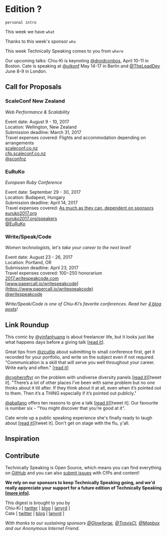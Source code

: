 # Edition ?

`personal intro`

This week we have `what`

Thanks to this week's sponsor `who`

This week Technically Speaking comes to you from `where`

Our upcoming talks: Chiu-Ki is keynoting [@droidconbos](http://twitter.com/droidconbos), April 10-11 in Boston. Cate is speaking at [@uikonf](http://twitter.com/uikonf) May 14-17 in Berlin and [@TheLeadDev](http://twitter.com/theleaddev) June 8-9 in London.


## Call for Proposals

### ScaleConf New Zealand
*Web Performance & Scalability*

Event date: August 9 - 10, 2017  
Location: Wellington, New Zealand  
Submission deadline: March 31, 2017  
Travel expenses covered: Flights and accommodation depending on arrangements  
[scaleconf.co.nz](http://scaleconf.co.nz/)  
[cfp.scaleconf.co.nz](https://cfp.scaleconf.co.nz/)  
[@sconfnz](https://twitter.com/sconfnz)


### EuRuKo
*European Ruby Conference*

Event date: September 29 - 30, 2017  
Location: Budapest, Hungary  
Submission deadline: April 14, 2017  
Travel expenses covered: [As much as they can, dependent on sponsors](http://pastebin.com/DfQ1K1nP)  
[euruko2017.org](https://euruko2017.org/)  
[euruko2017.org/speakers](https://euruko2017.org/speakers/)  
[@EuRuKo](https://twitter.com/EuRuKo)


### Write/Speak/Code
*Women technologists, let's take your career to the next level!*  

Event date: August 23 - 26, 2017  
Location: Portland, OR  
Submission deadline: April 23, 2017  
Travel expenses covered: $100-$250 honorarium  
[2017.writespeakcode.com](http://2017.writespeakcode.com/)  
[www.papercall.io/writespeakcode](https://www.papercall.io/writespeakcode)  
[@writespeakcode](https://twitter.com/writespeakcode)

*Write/Speak/Code is one of Chiu-Ki’s favorite conferences. Read her [4 blog posts](http://blog.sqisland.com/2015/03/write-speak-code.html)!*  


## Link Roundup

This comic by [@yinfanhuang](https://twitter.com/yinfanhuang/status/844757960060481536) is about freelancer life, but it looks just like what happens days before a giving talk [[read it](https://twitter.com/yinfanhuang/status/844757960060481536)].

Great tips from [@zcutlip](https://twitter.com/zcutlip) about submitting to small conference first, get it recorded for your portfolio, and write on the subject even if not required. "Communication is a skill that will serve you well throughout your career. Write early and often." [[read it](https://twitter.com/zcutlip/status/844904876920352769)]

[@cypheroftyr](http://twitter.com/cypheroftyr) on the problem with undiverse diversity panels [[read it](https://medium.com/@cypheroftyr/the-diversity-conversation-has-to-change-47c054842347#.2jhms0n0h)][tweet it]. "There’s a lot of other places I’ve been with same problem but no one thinks about it till after. If they think about it at all, even when it’s pointed out to them. Then it’s a THING especially if it’s pointed out publicly."

[@aballano](https://twitter.com/aballano) offers ten reasons to give a talk [[read it](https://medium.com/@aballano/10-reasons-to-give-at-least-one-public-talk-in-your-life-52ea550ad7d0)][tweet it]. Our favourite is number six - "You might discover that you’re good at it".

Cate wrote up a public speaking experience she's finally ready to laugh about [[read it](https://cate.blog/2017/03/28/my-worst-public-speaking-experience)][tweet it]. Don't get on stage with the flu, y'all.

## Inspiration




## Contribute

Technically Speaking is Open Source, which means you can find everything on [GitHub](https://github.com/catehstn/technically-speaking/) and you can also [submit issues](https://github.com/catehstn/technically-speaking/issues/new) with CfPs and content!

**We rely on our sponsors to keep Technically Speaking going, and we'd really appreciate your support for a future edition of Technically Speaking [[more info](http://www.techspeak.email/sponsorship/)].**  


This digest is brought to you by  
Chiu-Ki [ [twitter](https://twitter.com/chiuki) | [blog](http://blog.sqisland.com/) | [lanyrd](http://lanyrd.com/profile/chiuki/) ]  
Cate [ [twitter](https://twitter.com/catehstn) | [blog](http://www.cate.blog/) | [lanyrd](http://lanyrd.com/profile/catehstn/) ]

*With thanks to our sustaining sponsors [@Glowforge](http://twitter.com/glowforge), [@TravisCI](http://twitter.com/travisci), [@Mapbox](http://twitter.com/mapbox) and our Anonymous Internet Friend.*
